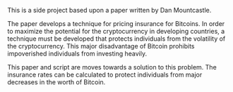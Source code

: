 This is a side project based upon a paper written by Dan Mountcastle.

The paper develops a technique for pricing insurance for Bitcoins. In order to maximize the potential for the cryptocurrency in developing countries, a technique must be developed that protects individuals from the volatility of the cryptocurrency. This major disadvantage of Bitcoin prohibits impoverished individuals from investing heavily.

This paper and script are moves towards a solution to this problem. The insurance rates can be calculated to protect individuals from major decreases in the worth of Bitcoin.
